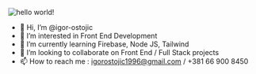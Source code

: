 ![hello world!](https://i.imgur.com/TJXgoOz.gif)

- 👋 Hi, I’m @igor-ostojic
- 👀 I’m interested in Front End Development
- 🌱 I’m currently learning Firebase, Node JS, Tailwind
- 💞️ I’m looking to collaborate on Front End / Full Stack projects
- 📫 How to reach me : igorostojic1996@gmail.com / +381 66 900 8450


<!---
igor-ostojic/igor-ostojic is a ✨ special ✨ repository because its `README.md` (this file) appears on your GitHub profile.
You can click the Preview link to take a look at your changes.
--->
